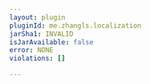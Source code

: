 ```yaml
---
layout: plugin
pluginId: me.zhangls.localization
jarSha1: INVALID
isJarAvailable: false
error: NONE
violations: []

---
```

